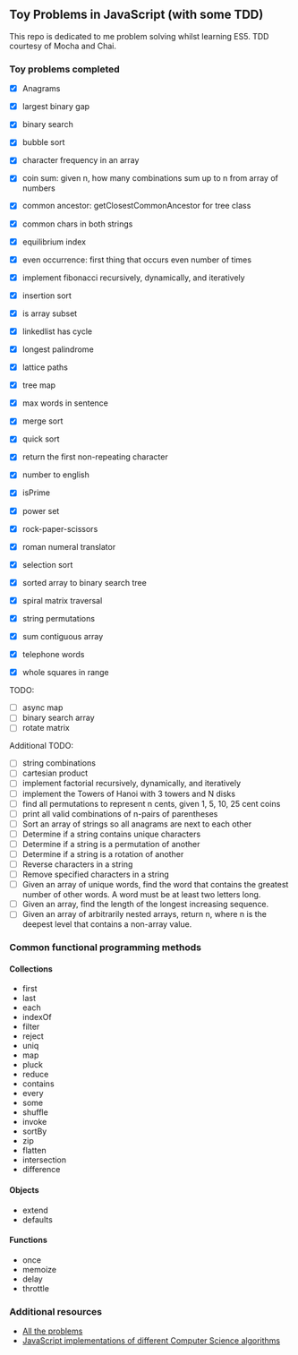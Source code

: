 ## Toy Problems in JavaScript (with some TDD)

This repo is dedicated to me problem solving whilst learning ES5. TDD courtesy of Mocha and Chai.

### Toy problems completed

- [x] Anagrams
- [x] largest binary gap
- [x] binary search
- [x] bubble sort
- [x] character frequency in an array
- [x] coin sum: given n, how many combinations sum up to n from array of numbers
- [x] common ancestor: getClosestCommonAncestor for tree class
- [x] common chars in both strings
- [x] equilibrium index
- [x] even occurrence: first thing that occurs even number of times
- [x] implement fibonacci recursively, dynamically, and iteratively
- [x] insertion sort
- [x] is array subset
- [x] linkedlist has cycle
- [x] longest palindrome
- [x] lattice paths
- [x] tree map
- [x] max words in sentence
- [x] merge sort
- [x] quick sort
- [x] return the first non-repeating character
- [x] number to english
- [x] isPrime
- [x] power set
- [x] rock-paper-scissors
- [x] roman numeral translator
- [x] selection sort
- [x] sorted array to binary search tree
- [x] spiral matrix traversal
- [x] string permutations
- [x] sum contiguous array
- [x] telephone words
- [x] whole squares in range


TODO:

- [ ] async map
- [ ] binary search array
- [ ] rotate matrix

Additional TODO:

- [ ] string combinations
- [ ] cartesian product
- [ ] implement factorial recursively, dynamically, and iteratively
- [ ] implement the Towers of Hanoi with 3 towers and N disks
- [ ] find all permutations to represent n cents, given 1, 5, 10, 25 cent coins
- [ ] print all valid combinations of n-pairs of parentheses
- [ ] Sort an array of strings so all anagrams are next to each other
- [ ] Determine if a string contains unique characters
- [ ] Determine if a string is a permutation of another
- [ ] Determine if a string is a rotation of another
- [ ] Reverse characters in a string
- [ ] Remove specified characters in a string
- [ ] Given an array of unique words, find the word that contains the greatest number of other words. A word must be at least two letters long.
- [ ] Given an array, find the length of the longest increasing sequence.
- [ ] Given an array of arbitrarily nested arrays, return n, where n is the deepest level that contains a non-array value.

### Common functional programming methods

#### Collections

- first
- last
- each
- indexOf
- filter
- reject
- uniq
- map
- pluck
- reduce
- contains
- every
- some
- shuffle
- invoke
- sortBy
- zip
- flatten
- intersection
- difference

#### Objects

- extend
- defaults

#### Functions

- once
- memoize
- delay
- throttle

### Additional resources

- [All the problems](http://www.programcreek.com/2012/11/top-10-algorithms-for-coding-interview/)
- [JavaScript implementations of different Computer Science algorithms](https://mgechev.github.io/javascript-algorithms/index.html)




